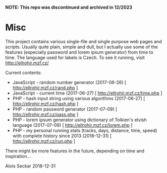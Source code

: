 **NOTE: This repo was discontinued and archived in 12/2023**

# Misc

This project contains various single-file and single purpose web pages and scripts. Usually quite plain, simple and dull, but I actually use some of the features (especially password and lorem ipsum generator) from time to time. The language used for labels is Czech.
To see it running, visit http://ellrohir.mzf.cz/

Current contents:
* JavaScript - random number generator (2017-06-26) [ http://ellrohir.mzf.cz/rand.php ]
* JavaScript - current time (2017-06-27) [ http://ellrohir.mzf.cz/time.php ]
* PHP - hash input string using various algorithms (2017-06-27) [ http://ellrohir.mzf.cz/hash.php ]
* PHP - random password generator (2017-07-09) [ http://ellrohir.mzf.cz/pass.php ]
* PHP - lorem ipsum generator using dictionary of Tolkien's elvish language (2017-07-09) [ http://ellrohir.mzf.cz/lorem.php ]
* PHP - my personal running stats (tracks, days, distance, time, speed) with complete history since 2013 (2018-12-31) [ http://ellrohir.mzf.cz/run.php ]

There might be more features in the future, depending on time and inspiration...

Alois Seckar 2018-12-31
